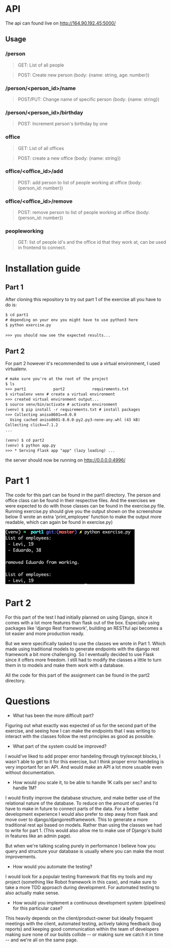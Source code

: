 # API

The api can found live on http://164.90.192.45:5000/

## Usage

### /person

> GET: List of all people

> POST: Create new person (body: {name: string, age: number})

### /person/<person_id>/name

> POST/PUT: Change name of specific person (body: {name: string})

### /person/<person_id>/birthday

> POST: Increment person's birthday by one

### office

> GET: List of all offices

> POST: create a new office (body: {name: string})

### office/<office_id>/add

> POST: add person to list of people working at office (body: {person_id: number})

### office/<office_id>/remove

> POST: remove person to list of people working at office (body: {person_id: number})

### peopleworking

> GET: list of people id's and the office id that they work at, can be used in frontend to connect.

# Installation guide

## Part 1

After cloning this repository to try out part 1 of the exercise all you have to do is:

```
$ cd part1
# depending on your env you might have to use python3 here
$ python exercise.py

>>> you should now see the expected results...
```

## Part 2

For part 2 however it's recommended to use a virtual environment, I used virtualenv.

```
# make sure you're at the root of the project
$ ls
>>> part1            part2            requirements.txt
$ virtualenv venv # create a virtual environment
>>> created virtual environment output...
$ source venv/bin/activate # activate environment
(venv) $ pip install -r requirements.txt # install packages
>>> Collecting aniso8601==8.0.0
  Using cached aniso8601-8.0.0-py2.py3-none-any.whl (43 kB)
Collecting click==7.1.2
...

(venv) $ cd part2
(venv) $ python app.py
>>> * Serving Flask app "app" (lazy loading) ...
```

the server should now be running on http://0.0.0.0:4996/

# Part 1

The code for this part can be found in the part1 directory. The person and office class can be found in their respective files. And the exercises we were expected to do with those classes can be found in the exercise.py file. Running exercise.py should give you the output shown on the screenshow below (I wrote an extra 'print_employee' function to make the output more readable, which can again be found in exercise.py)

<img src='console_output_part1.png'>

# Part 2

For this part of the test I had initially planned on using Django, since it comes with a lot more features than flask out of the box. Especially using packages like 'django Rest framework', building an RESTful api becomes a lot easier and more production ready.

But we were specifically tasked to use the classes we wrote in Part 1. Which made using traditional models to generate endpoints with the django rest framework a bit more challenging.
So I eventually decided to use Flask since it offers more freedom. I still had to modify the classes a little to turn them in to models and make them work with a database.

All the code for this part of the assignment can be found in the part2 directory.

# Questions

- What has been the more difficult part?

Figuring out what exactly was expected of us for the second part of the exercise, and seeing how I can make the endpoints that I was writing to interact with the classes follow the rest principles as good as possible.

- What part of the system could be improved?

I would've liked to add proper error handeling through try/except blocks, I wasn't able to get to it for this exercise, but I think proper error handeling is very important for an API. And would make an API a lot more usuable even without documentation.

- How would you scale it, to be able to handle 1K calls per sec? and to handle 1M?

I would firstly improve the database structure, and make better use of the relational nature of the database. To reduce on the amount of queries I'd have to make in future to connect parts of the data. For a better development experience I would also prefer to step away from flask and move over to django/djangorestframework. This to generate a more traditional rest api based on models. Rather than using the classes we had to write for part 1. (This would also allow me to make use of Django's build in features like an admin page).

But when we're talking scaling purely in performance I believe how you query and structure your database is usually where you can make the most improvements.

- How would you automate the testing?

I would look for a populair testing framework that fits my tools and my project (something like Robot framework in this case), and make sure to take a more TDD approach during development. For automated testing to also actually make sense.

- How would you implement a continuous development system (pipelines) for this particular case?

This heavily depends on the client/product-owner but ideally frequent meetings with the client, automated testing, actively taking feedback (bug reports) and keeping good communication within the team of developers making sure none of our builds collide -- or making sure we catch it in time -- and we're all on the same page.
